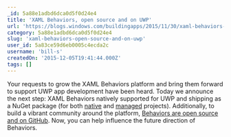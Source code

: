 ```yaml
---
_id: 5a88e1adbd6dca0d5f0d24e4
title: 'XAML Behaviors, open source and on UWP'
url: 'https://blogs.windows.com/buildingapps/2015/11/30/xaml-behaviors-open-source-and-on-uwp/'
category: 5a88e1adbd6dca0d5f0d24e4
slug: 'xaml-behaviors-open-source-and-on-uwp'
user_id: 5a83ce59d6eb0005c4ecda2c
username: 'bill-s'
createdOn: '2015-12-05T19:41:44.000Z'
tags: []
---
```


Your requests to grow the XAML Behaviors platform and bring them forward to support UWP app development have been heard. Today we announce the next step: XAML Behaviors natively supported for UWP and shipping as a NuGet package (for both <a href="https://www.nuget.org/packages/Microsoft.Xaml.Behaviors.Uwp.Native/">native</a> and <a href="https://www.nuget.org/packages/Microsoft.Xaml.Behaviors.Uwp.Managed/">managed</a> projects). Additionally, to build a vibrant community around the platform, <a href="https://github.com/Microsoft/XamlBehaviors/">Behaviors are open source and on GitHub</a>. Now, you can help influence the future direction of Behaviors.
